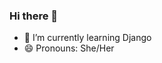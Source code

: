 ### Hi there 👋

<!--
**jsmnnn/jsmnnn** is a ✨ _special_ ✨ repository because its `README.md` (this file) appears on your GitHub profile.

Here are some ideas to get you started: -->
- 🌱 I’m currently learning Django
- 😄 Pronouns: She/Her
